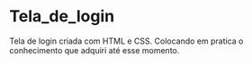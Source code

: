 # Tela_de_login
Tela de login criada com HTML e CSS. Colocando em pratica o conhecimento que adquiri até esse momento.
